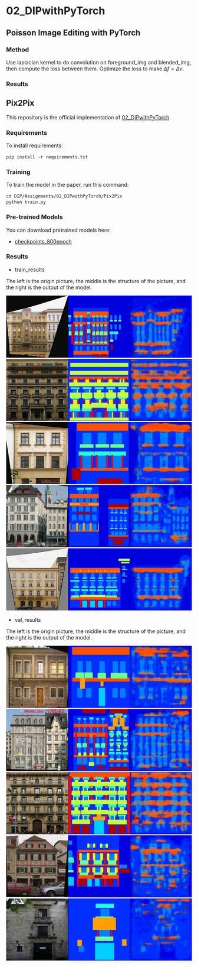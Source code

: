 # 02_DIPwithPyTorch


## Poisson Image Editing with PyTorch

### Method
Use laplacian kernel to do convolution on foreground_img and blended_img, then compute the loss between them. Optimize the loss to make $\Delta f=\Delta v$.

### Results


## Pix2Pix

This repository is the official implementation of [02_DIPwithPyTorch](https://github.com/Abysswalker19/DIP/tree/main/Assignments/02_DIPwithPyTorch). 


### Requirements

To install requirements:

```setup
pip install -r requirements.txt
```

### Training

To train the model in the paper, run this command:

```train
cd DIP/Assignments/02_DIPwithPyTorch/Pix2Pix
python train.py 
```

### Pre-trained Models

You can download pretrained models here:

- [checkpoints_800epoch](./assets/pix2pix_model_epoch_800.pth)

### Results

- train_results

The left is the origin picture, the middle is the structure of the picture, and the right is the output of the model.

![train result1](./assets/train_epoch_780/result_1.png)
![train result1](./assets/train_epoch_780/result_2.png)
![train result1](./assets/train_epoch_780/result_3.png)
![train result1](./assets/train_epoch_780/result_4.png)
![train result1](./assets/train_epoch_780/result_5.png)

- val_results

The left is the origin picture, the middle is the structure of the picture, and the right is the output of the model.

![train result1](./assets/val_epoch_780/result_1.png)
![train result2](./assets/val_epoch_780/result_2.png)
![train result3](./assets/val_epoch_780/result_3.png)
![train result4](./assets/val_epoch_780/result_4.png)
![train result5](./assets/val_epoch_780/result_5.png)